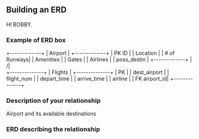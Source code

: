 ## Building an ERD 
HI BOBBY.
### Example of ERD box

+-------------+
|  Airport    |
+-------------+
|  PK ID      |
|  Location   |
| # of Runways|
| Amenities   |
|   Gates     |
| Airlines    |
| poss_destin |
+-------------+
      |
     /|\
+--------------+
|   Flights    |
+--------------+
| PK           |
| dest_airport |
| flight_num   |
| depart_time  |
| arrive_time  |
|  airline     |
| FK airport_id|
+--------------+



### Description of your relationship

Airport and its available destinations

### ERD describing the relationship